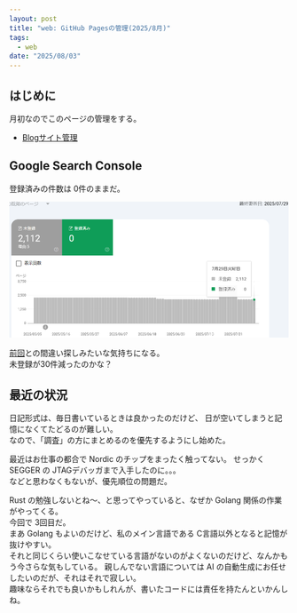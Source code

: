 ```yaml
---
layout: post
title: "web: GitHub Pagesの管理(2025/8月)"
tags:
  - web
date: "2025/08/03"
---
```


## はじめに

月初なのでこのページの管理をする。

* [Blogサイト管理](https://blog.hirokuma.work/tags/web.html)

## Google Search Console

登録済みの件数は 0件のままだ。

![image](images/20250803b-1.png)

[前回](/2025/07/20250703-web.md)との間違い探しみたいな気持ちになる。  
未登録が30件減ったのかな？

## 最近の状況

日記形式は、毎日書いているときは良かったのだけど、
日が空いてしまうと記憶になくてたどるのが難しい。  
なので、「調査」の方にまとめるのを優先するようにし始めた。

最近はお仕事の都合で Nordic のチップをまったく触ってない。
せっかく SEGGER の JTAGデバッガまで入手したのに。。。  
などと思わなくもないが、優先順位の問題だ。

Rust の勉強しないとね～、と思ってやっていると、なぜか Golang 関係の作業がやってくる。  
今回で 3回目だ。  
まあ Golang もよいのだけど、私のメイン言語である C言語以外となると記憶が抜けやすい。  
それと同じくらい使いこなせている言語がないのがよくないのだけど、なんかもう今さらな気もしている。
親しんでない言語については AI の自動生成にお任せしたいのだが、それはそれで寂しい。  
趣味ならそれでも良いかもしれんが、書いたコードには責任を持たんといかんしね。
